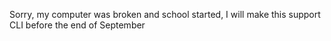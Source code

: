 Sorry, my computer was broken and school started, I will make this support CLI before the end of September
